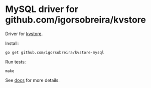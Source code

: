 # MySQL driver for github.com/igorsobreira/kvstore

Driver for [kvstore](https://github.com/igorsobreira/kvstore).

Install:

    go get github.com/igorsobreira/kvstore-mysql

Run tests:

    make

See [docs](http://godoc.org/github.com/igorsobreira/kvstore-mysql) for more details.
